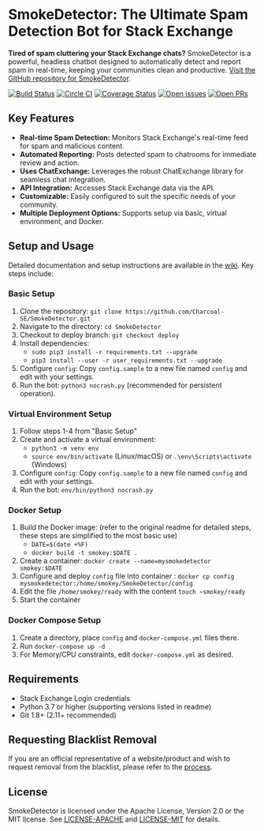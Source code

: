 # SmokeDetector: The Ultimate Spam Detection Bot for Stack Exchange

**Tired of spam cluttering your Stack Exchange chats?** SmokeDetector is a powerful, headless chatbot designed to automatically detect and report spam in real-time, keeping your communities clean and productive.  [Visit the GitHub repository for SmokeDetector](https://github.com/Charcoal-SE/SmokeDetector).

[![Build Status](https://github.com/Charcoal-SE/SmokeDetector/actions/workflows/build.yml/badge.svg?query=branch%3Amaster)](https://github.com/Charcoal-SE/SmokeDetector/actions/workflows/build.yml?query=branch%3Amaster)
[![Circle CI](https://circleci.com/gh/Charcoal-SE/SmokeDetector.svg?style=shield)](https://circleci.com/gh/Charcoal-SE/SmokeDetector)
[![Coverage Status](https://coveralls.io/repos/github/Charcoal-SE/SmokeDetector/badge.svg?branch=master)](https://coveralls.io/github/Charcoal-SE/SmokeDetector?branch=master)
[![Open issues](https://img.shields.io/github/issues/Charcoal-SE/SmokeDetector.svg)](https://github.com/Charcoal-SE/SmokeDetector/issues)
[![Open PRs](https://img.shields.io/github/issues-pr/Charcoal-SE/SmokeDetector.svg)](https://github.com/Charcoal-SE/SmokeDetector/pulls)

## Key Features

*   **Real-time Spam Detection:** Monitors Stack Exchange's real-time feed for spam and malicious content.
*   **Automated Reporting:** Posts detected spam to chatrooms for immediate review and action.
*   **Uses ChatExchange:** Leverages the robust ChatExchange library for seamless chat integration.
*   **API Integration:** Accesses Stack Exchange data via the API.
*   **Customizable:** Easily configured to suit the specific needs of your community.
*   **Multiple Deployment Options:** Supports setup via basic, virtual environment, and Docker.

## Setup and Usage

Detailed documentation and setup instructions are available in the [wiki](https://charcoal-se.org/smokey). Key steps include:

### Basic Setup

1.  Clone the repository: `git clone https://github.com/Charcoal-SE/SmokeDetector.git`
2.  Navigate to the directory: `cd SmokeDetector`
3.  Checkout to deploy branch: `git checkout deploy`
4.  Install dependencies:
    *   `sudo pip3 install -r requirements.txt --upgrade`
    *   `pip3 install --user -r user_requirements.txt --upgrade`
5.  Configure `config`: Copy `config.sample` to a new file named `config` and edit with your settings.
6.  Run the bot: `python3 nocrash.py` (recommended for persistent operation).

### Virtual Environment Setup

1.  Follow steps 1-4 from "Basic Setup"
2.  Create and activate a virtual environment:
    *   `python3 -m venv env`
    *   `source env/bin/activate` (Linux/macOS) or `.\env\Scripts\activate` (Windows)
3.  Configure `config`:  Copy `config.sample` to a new file named `config` and edit with your settings.
4.  Run the bot: `env/bin/python3 nocrash.py`

### Docker Setup

1.  Build the Docker image: (refer to the original readme for detailed steps, these steps are simplified to the most basic use)
    *   `DATE=$(date +%F)`
    *   `docker build -t smokey:$DATE .`
2.  Create a container: `docker create --name=mysmokedetector smokey:$DATE`
3.  Configure and deploy `config` file into container : `docker cp config mysmokedetector:/home/smokey/SmokeDetector/config`
4.  Edit the file `/home/smokey/ready` with the content `touch ~smokey/ready`
5.  Start the container

### Docker Compose Setup

1.  Create a directory, place `config` and `docker-compose.yml` files there.
2.  Run `docker-compose up -d`
3.  For Memory/CPU constraints, edit `docker-compose.yml` as desired.

## Requirements

*   Stack Exchange Login credentials
*   Python 3.7 or higher (supporting versions listed in readme)
*   Git 1.8+ (2.11+ recommended)

## Requesting Blacklist Removal

If you are an official representative of a website/product and wish to request removal from the blacklist, please refer to the [process](https://charcoal-se.org/smokey/Process-for-blacklist-removal).

## License

SmokeDetector is licensed under the Apache License, Version 2.0 or the MIT license. See [LICENSE-APACHE](LICENSE-APACHE) and [LICENSE-MIT](LICENSE-MIT) for details.